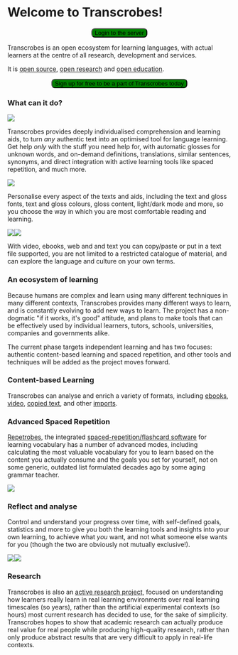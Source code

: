 # Welcome to Transcrobes!
<p style="text-align:center"><a style="color:white" href="https://am.transcrob.es"><button style="border-radius: 8px;text-align:center;background-color:green;">Login to the server</button></a></p>

Transcrobes is an open ecosystem for learning languages, with actual learners at the centre of all research, development and services.

It is [open source](https://en.wikipedia.org/wiki/Open_source), [open research](https://en.wikipedia.org/wiki/Open_research) and [open education](https://en.wikipedia.org/wiki/Open_education).

<p style="text-align:center"><a style="color:white" href="https://am.transcrob.es/#/signup"><button style="border-radius: 8px;text-align:center;background-color:green;">Sign up for free to be a part of Transcrobes today</button></a></p>

### What can it do?

<img style="max-width:70%" src="/img/getting-started/perso0.png"/>

Transcrobes provides deeply individualised comprehension and learning aids, to turn *any* authentic text into an optimised tool for language learning. Get help *only* with the stuff you need help for, with automatic glosses for unknown words, and on-demand definitions, translations, similar sentences, synonyms, and direct integration with active learning tools like spaced repetition, and much more.

<img style="max-width:70%" src="/img/getting-started/perso1.png"/>

Personalise every aspect of the texts and aids, including the text and gloss fonts, text and gloss colours, gloss content, light/dark mode and more, so you choose the way in which you are most comfortable reading and learning.

<div style="display: inline-flex;">
<img style="max-width:48%" src="/img/getting-started/movie.png"/>
<img style="max-width:48%" src="/img/getting-started/web.png"/>
</div>

With video, ebooks, web and and text you can copy/paste or put in a text file supported, you are not limited to a restricted catalogue of material, and can explore the language and culture on your own terms.

### An ecosystem of learning

Because humans are complex and learn using many different techniques in many different contexts, Transcrobes provides many different ways to learn, and is constantly evolving to add new ways to learn. The project has a non-dogmatic "if it works, it's good" attitude, and plans to make tools that can be effectively used by individual learners, tutors, schools, universities, companies and governments alike.

The current phase targets independent learning and has two focuses: authentic content-based learning and spaced repetition, and other tools and techniques will be added as the project moves forward.

### Content-based Learning

Transcrobes can analyse and enrich a variety of formats, including [ebooks](/page/software/learn/boocrobes), [video](/page/software/learn/moocrobes), [copied text](/page/software/learn/textcrobes), and other [imports](/page/software/configure/imports).

### Advanced Spaced Repetition

[Repetrobes](/page/software/learn/repetrobes), the integrated [spaced-repetition/flashcard software](https://en.wikipedia.org/wiki/Spaced_repetition) for learning vocabulary has a number of advanced modes, including calculating the most valuable vocabulary for you to learn based on the content you actually consume and the goals you set for yourself, not on some generic, outdated list formulated decades ago by some aging grammar teacher.

<img style="max-width:70%" src="/img/getting-started/repetrobes.png"/>

### Reflect and analyse

Control and understand your progress over time, with self-defined goals, statistics and more to give you both the learning tools and insights into your own learning, to achieve what *you* want, and not what someone else wants for you (though the two are obviously not mutually exclusive!).

<div style="display: inline-flex;">
<img style="max-width:48%" src="/img/getting-started/stats1.png"/>
<img style="max-width:48%" src="/img/getting-started/stats2.png"/>
</div>

### Research

Transcrobes is also an [active research project](/page/meaningful-io/experiment), focused on understanding how learners really learn in real learning environments over real learning timescales (so years), rather than the artificial experimental contexts (so hours) most current research has decided to use, for the sake of simplicity. Transcrobes hopes to show that academic research can actually produce real value for real people while producing high-quality research, rather than only produce abstract results that are very difficult to apply in real-life contexts.

